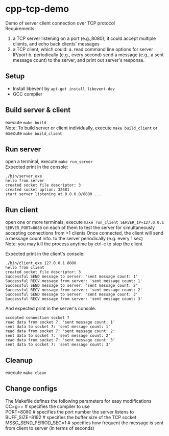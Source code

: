 # cpp-tcp-demo

Demo of server client connection over TCP protocol  
Requirements:  
1. a TCP server listening on a port (e.g.,8080); it could accept multiple clients, and echo back clients' messages 
2. a TCP client, which could: 
a. read command line options for server IP/port 
b. periodically (e.g., every second) send a message (e.g., a sent message count) to the server, and print out server's response.  

## Setup
- Install libevent by `apt-get install libevent-dev`
- GCC compiler

## Build server & client
execute `make build`  
Note: To build server or client individually, execute `make build_client` or execute `make build_client`  

## Run server
open a terminal, execute `make run_server`  
Expected print in the console: 
```
./bin/server_exe
hello from server
created socket file descriptor: 3
created socket option: 32681
start server listening at 0.0.0.0/8080 ...
```

## Run client
open one or more terminals, execute `make run_client SERVER_IP=127.0.0.1 SERVER_PORT=8080` on each of them to test the server for simultaneously accepting connections from >1 clients 
Once connected, the client will send a message count info. to the server periodically (e.g. every 1 sec)  
Note: you may kill the process anytime by ctrl-c to stop the client  

Expected print in the client's console: 
```
./bin/client_exe 127.0.0.1 8080
hello from client
created socket file descriptor: 3
Successful SEND message to server: 'sent message count: 1'
Successful RECV message from server: 'sent message count: 1'
Successful SEND message to server: 'sent message count: 2'
Successful RECV message from server: 'sent message count: 2'
Successful SEND message to server: 'sent message count: 3'
Successful RECV message from server: 'sent message count: 3'
```

And expected print in the server's console:  
```
accepted connection socket 7
read data from socket 7: 'sent message count: 1'
sent data to socket 7: 'sent message count: 1'
read data from socket 7: 'sent message count: 2'
sent data to socket 7: 'sent message count: 2'
read data from socket 7: 'sent message count: 3'
sent data to socket 7: 'sent message count: 3'
```

## Cleanup
execute `make clean`  

## Change configs  
The Makefile defines the following parameters for easy modifications  
CC=g++ # specifies the compiler to use  
PORT=8080 # specifies the port number the server listens to  
BUFF_SIZE=8192 # specifies the buffer size of the TCP socket  
MSSG_SEND_PERIOD_SEC=1 # specifies how frequent the message is sent from client to server (in terms of seconds)  